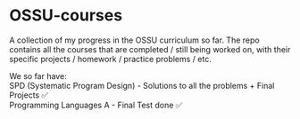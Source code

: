 # OSSU-courses
A collection of my progress in the OSSU curriculum so far. The repo contains all the courses that are completed / still being worked on, with their specific projects / homework / practice problems / etc.

We so far have:<br/>
SPD (Systematic Program Design) - Solutions to all the problems + Final Projects ✅ <br/>
Programming Languages A - Final Test done ✅<br/>
